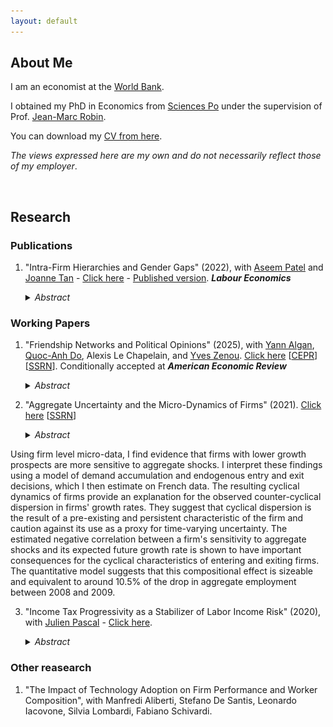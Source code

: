 ```yaml
---
layout: default
---
```


## About Me

[comment]: <>  (<img class="profile-picture" src="logo.jpg">)

I am an economist at the [World Bank](https://www.worldbank.org/).

I obtained my PhD in Economics from [Sciences Po](https://www.sciencespo.fr/department-economics/en) under the supervision of Prof. [Jean-Marc Robin](https://sites.google.com/site/jmarcrobin/).

<!--- I am a labor and macro economist with research interests in firm dynamics and labor economics. -->


You can download my [CV from here](CV_Dalvit.pdf).

*The views expressed here are my own and do not necessarily reflect those of my employer*.

&nbsp;

## Research

### Publications

1. "Intra-Firm Hierarchies and Gender Gaps" (2022), with [Aseem Patel](https://sites.google.com/view/aseempatel/home) and [Joanne Tan](https://sites.google.com/site/joanneyumintanphd/research) - [Click here](Gender_Paper.pdf) - [Published version](https://www.sciencedirect.com/science/article/abs/pii/S0927537121000646#:~:text=Internal%20firm%20hierarchies%20play%20an%20important%20role%20in%20propagating%20gender%20gaps.&text=Changes%20in%20female%20representation%20at,differing%20impacts%20across%20firm%20hierarchies.&text=Statistically%20significant%20effects%20are%20found,top%20of%20the%20firm%20organization.). ***Labour Economics***

    <details><summary> <i>Abstract</i> </summary>
    <p align="justify">
    We study how changes in female representation at the top of a firm’s organisation
    affect gender-specific outcomes across hierarchies within firms. We start by developing
    a theoretical model of a hierarchical firms, where gender representation in top
    organisational layers can affect gender-specific hiring and promotion probabilities at
    lower layers. We then exploit a recent French reform that imposed gender representation
    quotas in the boards of directors and test the model’s predictions in the data.
    Our empirical results show that the reform was successful in reducing gender wage
    and representation gaps at the upper layers of the firm, but not at lower firm layers.
    A Panel VAR analysis confirms that the trickle-down effect of this policy was limited
    and suggests that interventions targeting the managerial layer, rather than the board,
    might have a more generalised effect across the firm.
    </p>
    </details>

### Working Papers

1. "Friendship Networks and Political Opinions" (2025), with [Yann Algan](http://www.yann-algan.com/), [Quoc-Anh Do](https://sites.google.com/site/qaquocanhdo/), Alexis Le Chapelain, and [Yves Zenou](https://sites.google.com/site/yvesbzenou/). [Click here](Network_Beliefs_2025.pdf) [[CEPR](https://cepr.org/publications/dp20075)] [[SSRN](https://papers.ssrn.com/sol3/papers.cfm?abstract_id=3397092)]. Conditionally accepted at ***American Economic Review***

    <details><summary> <i>Abstract</i> </summary>
    <p align="justify">
    We study how social interaction and friendship shape students’ political opinions in a natural
    experiment at Sciences Po, the cradle of top French politicians. Quasi-random assignments of
    students into the same short-term integration groups before their scholar curriculum reduce
    political opinion gap, and increase friendship formation. Using the pairwise indicator of same-
    group membership as instrumental variable for friendship, we find that friendship causes a
    reduction of differences in opinions by 40% of the standard deviation of opinion gap. The
    evidence is consistent with a homophily-enforced mechanism, by which friendship causes initially
    politically-similar students to join political associations together, which reinforces their political
    similarity, without exercising an effect on initially politically-dissimilar pairs. Friendship affects
    opinion gaps by reducing divergence, therefore polarization and extremism, without forcing
    individuals’ views to converge. Network characteristics also matter to the friendship effect.
    </p>
    </details>

2. "Aggregate Uncertainty and the Micro-Dynamics of Firms" (2021). [Click here](Paper_Dynamics.pdf) [[SSRN](https://papers.ssrn.com/sol3/papers.cfm?abstract_id=3591987)]

    <details><summary> <i>Abstract</i> </summary>
    <p align="justify">
Using firm level micro-data, I find evidence that firms with lower growth prospects are more sensitive to aggregate shocks. I interpret these findings using a model of demand accumulation and endogenous entry and exit decisions, which I then estimate on French data. The resulting cyclical dynamics of firms provide an explanation for the observed counter-cyclical dispersion in firms' growth rates. They suggest that cyclical dispersion is the result of a pre-existing and persistent characteristic of the firm and caution against its use as a proxy for time-varying uncertainty. The estimated negative correlation between a firm's sensitivity to aggregate shocks and its expected future growth rate is shown to have important consequences for the cyclical characteristics of entering and exiting firms. The quantitative model suggests that this compositional effect is sizeable and equivalent to around 10.5% of the drop in aggregate employment between 2008 and 2009.
    </p>
    </details>

3. "Income Tax Progressivity as a Stabilizer of Labor Income Risk" (2020), with [Julien Pascal](https://julienpascal.github.io/) - [Click here](Paper_Taxation.pdf).

    <details><summary> <i>Abstract</i> </summary>
    <p align="justify">
    In this article we use Italian administrative data to study the role that a progressive
    income tax can play in redistributing cyclical risk from low to high wage workers and
    reduce the volatility of aggregate employment. We do this by developing and estimating a frictional model of the labor market with heterogeneous workers, aggregate
    shocks and a non-linear tax schedule. Our results show that eliminating income tax
    progressivity in Italy while maintaining the tax revenue fixed would come at the expense of the majority of workers. The current system of marginal tax rates is effective
    at reallocating cyclical income risk from low to high wage workers and reduces aggregate employment volatility by 18.5% compared to a counter-factual flat rate system.
    </p>
    </details>



### Other reasearch

1. "The Impact of Technology Adoption on Firm Performance and Worker Composition", with Manfredi Aliberti, Stefano De Santis, Leonardo Iacovone, Silvia Lombardi, Fabiano Schivardi.



<!--- ### Work in Progress

1. "The Effect of Technology Adoption on Workers' Outcomes: Evidence from Italy", with Manfredi Aliberti, Leonardo Iacovone, Fabiano Schivardi.

1. "Micro-Dynamics of Firms and the Cyclicality of Job Flows" with Marco Palladino   

&nbsp;

### Selected Policy Work

1. "The Future of Work: Implications for Equity and Growth in Europe" (2023), with Rafael de Hoyos, Leonardo Iacovone, Ioanna Pantelaiou, Aleksandra Peeva, [Ivan Torre](https://sites.google.com/site/ivantorre/). World Bank - Forthcoming.  



&nbsp;

## Teaching

Year | Position | Course | Institution
-----|-------|--------
2019 | TA | Labour Economics | Sciences Po
2015; 2016; 2017; 2018 | TA | Graduate Econometrics 1 | Sciences Po
2018; 2019 | Lecturer | [Introduction to Econometrics](https://scpoecon.github.io/ScPoEconometrics/) | Sciences Po
2015; 2016; 2017 | TA | Macroeconomics of Development |  Sciences Po (PSIA)
2015 | TA  | Econometrics: Evaluation of Public Policies | Sciences Po

-->

&nbsp;
&nbsp;
&nbsp;
